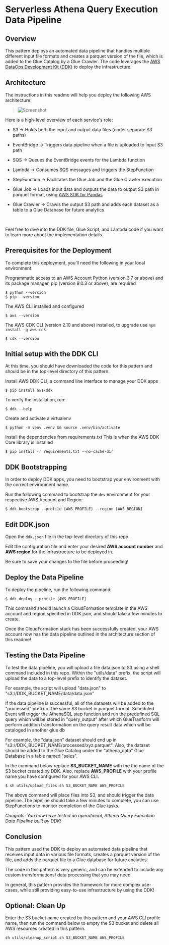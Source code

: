 # Serverless Athena Query Execution Data Pipeline

## Overview
This pattern deploys an automated data pipeline that handles multiple different input file formats and creates a parquet version of the file, which is added to the Glue Catalog by a Glue Crawler. The code leverages the [AWS DataOps Development Kit (DDK)](https://awslabs.github.io/aws-ddk/) to deploy the infrastructure.


## Architecture
The instructions in this readme will help you deploy the following AWS architecture:

>![Screenshot](./docs/ddk_file_standardization_pipeline_architecture.png)


Here is a high-level overview of each service's role:

- S3 &rarr; Holds both the input and output data files (under separate S3 paths)

- EventBridge &rarr; Triggers data pipeline when a file is uploaded to input S3 path

- SQS &rarr; Queues the EventBridge events for the Lambda function

- Lambda &rarr; Consumes SQS messages and triggers the StepFunction

- StepFunction &rarr; Facilitates the Glue Job and the Glue Crawler execution

- Glue Job &rarr; Loads input data and outputs the data to output S3 path in parquet format, using [AWS SDK for Pandas](https://aws-sdk-pandas.readthedocs.io/en/stable/)

- Glue Crawler &rarr; Crawls the output S3 path and adds each dataset as a table to a Glue Database for future analytics

<br />

Feel free to dive into the DDK file, Glue Script, and Lambda code if you want to learn more about the implementation details.

## Prerequisites for the Deployment

To complete this deployment, you'll need the following in your local environment:

Programmatic access to an AWS Account
Python (version 3.7 or above) and its package manager, pip (version 9.0.3 or above), are required

```
$ python --version
$ pip --version
```

The AWS CLI installed and configured

```
$ aws --version
```

The AWS CDK CLI (version 2.10 and above) installed, to upgrade use `npm install -g aws-cdk`

```
$ cdk --version
```

## Initial setup with the DDK CLI

At this time, you should have downloaded the code for this pattern and should be in the top-level directory of this pattern.

Install AWS DDK CLI, a command line interface to manage your DDK apps

```
$ pip install aws-ddk
```

To verify the installation, run:

```
$ ddk --help
```

Create and activate a virtualenv

```
$ python -m venv .venv && source .venv/bin/activate
```

Install the dependencies from requirements.txt
This is when the AWS DDK Core library is installed

```
$ pip install -r requirements.txt --no-cache-dir
```

## DDK Bootstrapping

In order to deploy DDK apps, you need to bootstrap your environment with the correct environment name.

Run the following command to bootstrap the `dev` environment for your respective AWS Account and Region:

```
$ ddk bootstrap --profile [AWS_PROFILE] --region [AWS_REGION]
```

## Edit DDK.json

Open the `ddk.json` file in the top-level directory of this repo. 

Edit the configuration file and enter your desired **AWS account number** and **AWS region** for the infrastructure to be deployed in.

Be sure to save your changes to the file before proceeding!

## Deploy the Data Pipeline

To deploy the pipeline, run the following command:

```
$ ddk deploy --profile [AWS_PROFILE]
```

This command should launch a CloudFormation template in the AWS account and region specified in DDK.json, and should take a few minutes to create.

Once the CloudFormation stack has been successfully created, your AWS account now has the data pipeline outlined in the architecture section of this readme! 

## Testing the Data Pipeline

To test the data pipeline, you will upload a file data.json to S3 using a shell command included in this repo. Within the "utils/data" prefix, the script will upload the data to a top-level prefix to identify the dataset.

For example, the script will upload "data.json" to "s3://DDK_BUCKET_NAME/data/data.json"

If the data pipeline is successful, all of the datasets will be added to the "processed" prefix of the same S3 bucket in parquet format. Scheduled Event will trigger the AthenaSQL step function and run the predefined SQL query which will be stored in "query_output" after which GlueTranform will perform addition transformation on the query result data which will be cataloged in another glue db

For example, the "data.json" dataset should end up in "s3://DDK_BUCKET_NAME/processed/xyz.parquet". Also, the dataset should be added to the Glue Catalog under the "athena_data" Glue Database in a table named "sales".

In the command below replace **S3_BUCKET_NAME** with the the name of the S3 bucket created by DDK. 
Also, replace **AWS_PROFILE** with your profile name you have configured for your AWS CLI.

```
$ sh utils/upload_files.sh S3_BUCKET_NAME AWS_PROFILE
```

The above command will place files into S3, and should trigger the data pipeline. The pipeline should take a few minutes to complete, you can use StepFunctions to monitor completion of the Glue tasks.


*Congrats: You now have tested an operational, Athena Query Execution Data Pipeline built by DDK!*

## Conclusion

This pattern used the DDK to deploy an automated data pipeline that receives input data in various file formats, creates a parquet version of the file, and adds the parquet file to a Glue database for future analytics.

The code in this pattern is very generic, and can be extended to include any custom transformations/ data processing that you may need. 

In general, this pattern provides the framework for more complex use-cases, while still providing easy-to-use infrastructure by using the DDK!

## Optional: Clean Up 

Enter the S3 bucket name created by this pattern and your AWS CLI profile name, then run the command below to empty the S3 bucket and delete all AWS resources created in this pattern.

```
sh utils/cleanup_script.sh S3_BUCKET_NAME AWS_PROFILE
```
